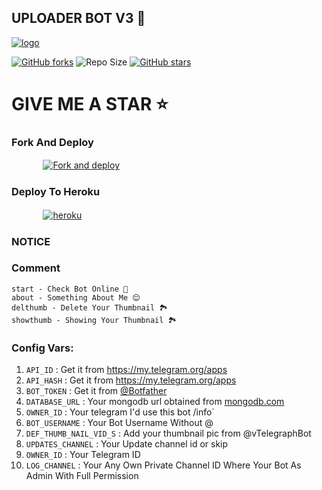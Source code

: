 ## UPLOADER BOT V3 🚀


[![logo](https://te.legra.ph/file/82c925ccc38606d837831.jpg)](https://telegram.dog/UploadLinkToFileBot)

[![GitHub forks](https://img.shields.io/github/forks/LISA-KOREA/UPLOADER-BOT-V3?&style=flat-square&logo=github)](https://github.com/LISA-KOREA/UPLOADER-BOT-V2/fork)
![Repo Size](https://img.shields.io/github/repo-size/LISA-KOREA/UPLOADER-BOT-V3?&style=flat-square&logo=github)
[![GitHub stars](https://img.shields.io/github/stars/LISA-KOREA/UPLOADER-BOT-V3?&style=flat-square&logo=github)](https://github.com/LISA-KOREA/UPLOADER-BOT-V2/stargazers)

  
# GIVE ME A STAR ⭐

### Fork And Deploy

  ㅤ ㅤ   ㅤ <a href="https://github.com/SudoR2spr/Uploader-v3/fork"><img alt="Fork and deploy" src="https://img.shields.io/badge/-Fork%20And%20Deploy-black?style=for-the-badge&logo=github&logoColor=white"/></a> 

### Deploy To Heroku

  ㅤ ㅤ   ㅤ <a href="https://dashboard.heroku.com/new?template=https%3A%2F%2Fgithub.com%2FSudoR2spr%2FUploader-v3"><img alt="heroku" src="https://img.shields.io/badge/-Deploy%20To%20Heroku-purple?style=for-the-badge&logo=heroku&logoColor=white"/></a> 



### NOTICE



### Comment

```
start - Check Bot Online 🔔
about - Something About Me 😌
delthumb - Delete Your Thumbnail 🏞
showthumb - Showing Your Thumbnail 🏞
```


### Config Vars:

1. `API_ID` : Get it from https://my.telegram.org/apps 
2. `API_HASH` : Get it from https://my.telegram.org/apps
3. `BOT_TOKEN` : Get it from [@Botfather](https://t.me/botfather)
4. `DATABASE_URL` : Your mongodb url obtained from [mongodb.com](https://www.mongodb.com)
5. `OWNER_ID` : Your telegram I'd use this bot /info`
6. `BOT_USERNAME` : Your Bot Username Without @
7. `DEF_THUMB_NAIL_VID_S` : Add your thumbnail pic from @vTelegraphBot
8. `UPDATES_CHANNEL` : Your Update channel id or skip
9. `OWNER_ID` : Your Telegram ID
10. `LOG_CHANNEL` : Your Any Own Private Channel ID Where Your Bot As Admin With Full Permission
